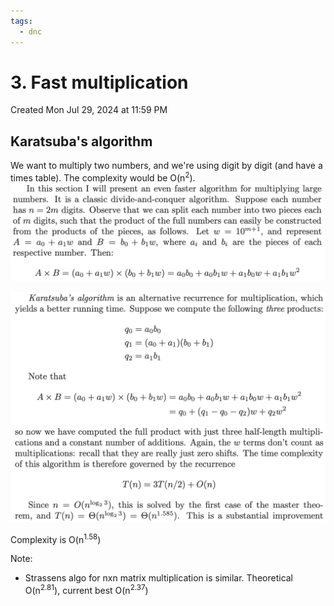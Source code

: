```yaml
---
tags:
  - dnc
---
```

# 3. Fast multiplication
Created Mon Jul 29, 2024 at 11:59 PM

## Karatsuba's algorithm
We want to multiply two numbers, and we're using digit by digit (and have a times table). The complexity would be O(n<sup>2</sup>).
![](../../../../assets/3-Fast-multiplication-image-1-c8517a43.png)

![](../../../../assets/3-Fast-multiplication-image-2-c8517a43.png)

Complexity is O(n<sup>1.58</sup>)

Note:
- Strassens algo for nxn matrix multiplication is similar. Theoretical O(n<sup>2.81</sup>), current best O(n<sup>2.37</sup>)